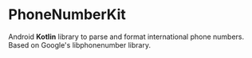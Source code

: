 # PhoneNumberKit
Android **Kotlin** library to parse and format international phone numbers. Based on Google's libphonenumber library.